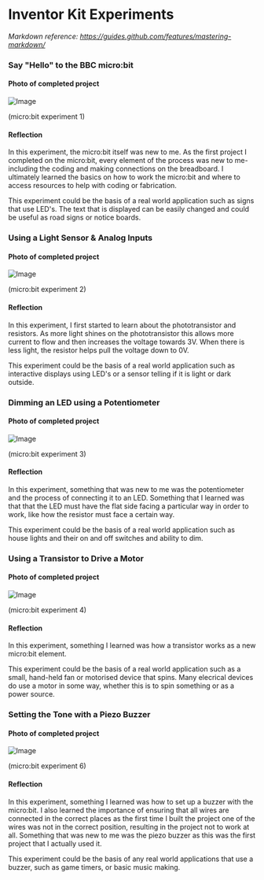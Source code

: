 # Inventor Kit Experiments

*Markdown reference: https://guides.github.com/features/mastering-markdown/*

### Say "Hello" to the BBC micro:bit ###

#### Photo of completed project ####

![Image](pro1.JPG)

(micro:bit experiment 1)

#### Reflection ####

In this experiment, the micro:bit itself was new to me. As the first project I completed on the micro:bit, every element of the process was new to me- including the coding and making connections on the breadboard. I ultimately learned the basics on how to work the micro:bit and where to access resources to help with coding or fabrication.

This experiment could be the basis of a real world application such as signs that use LED's. The text that is displayed can be easily changed and could be useful as road signs or notice boards.

### Using a Light Sensor & Analog Inputs ###

#### Photo of completed project ####

![Image](pro2.JPG)

(micro:bit experiment 2)

#### Reflection ####

In this experiment, I first started to learn about the phototransistor and resistors. As more light shines on the phototransistor this allows more current to flow and then increases the voltage towards 3V. When there is less light, the resistor helps pull the voltage down to 0V.

This experiment could be the basis of a real world application such as interactive displays using LED's or a sensor telling if it is light or dark outside.

### Dimming an LED using a Potentiometer ###

#### Photo of completed project ####

![Image](pro3.JPG)

(micro:bit experiment 3)

#### Reflection ####

In this experiment, something that was new to me was the potentiometer and the process of connecting it to an LED. Something that I learned was that that the LED must have the flat side facing a particular way in order to work, like how the resistor must face a certain way. 

This experiment could be the basis of a real world application such as house lights and their on and off switches and ability to dim.

### Using a Transistor to Drive a Motor ###

#### Photo of completed project ####

![Image](pro4.JPG)

(micro:bit experiment 4)

#### Reflection ####

In this experiment, something I learned was how a transistor works as a new micro:bit element.

This experiment could be the basis of a real world application such as a small, hand-held fan or motorised device that spins. Many elecrical devices do use a motor in some way, whether this is to spin something or as a power source.

### Setting the Tone with a Piezo Buzzer ###

#### Photo of completed project ####

![Image](pro5.JPG)

(micro:bit experiment 6)

#### Reflection ####

In this experiment, something I learned was how to set up a buzzer with the micro:bit. I also learned the importance of ensuring that all wires are connected in the correct places as the first time I built the project one of the wires was not in the correct position, resulting in the project not to work at all. Something that was new to me was the piezo buzzer as this was the first project that I actually used it.

This experiment could be the basis of any real world applications that use a buzzer, such as game timers, or basic music making.

